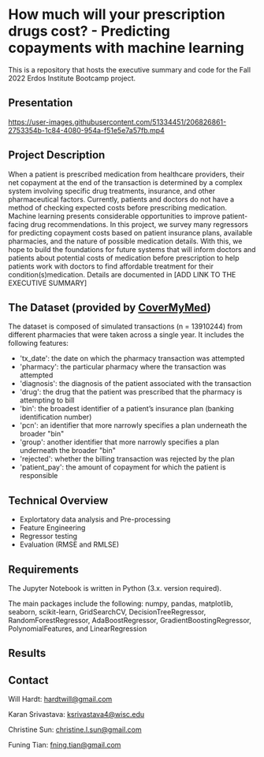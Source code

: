 # How much will your prescription drugs cost? - Predicting copayments with machine learning

This is a repository that hosts the executive summary and code for the Fall 2022 Erdos Institute Bootcamp project. 

## Presentation
https://user-images.githubusercontent.com/51334451/206826861-2753354b-1c84-4080-954a-f51e5e7a57fb.mp4

## Project Description
When a patient is prescribed medication from healthcare providers, their net copayment at the end of the transaction is determined by a complex system involving specific drug treatments, insurance, and other pharmaceutical factors. Currently, patients and doctors do not have a method of checking expected costs before prescribing medication. Machine learning presents considerable opportunities to improve patient-facing drug recommendations. In this project, we survey many regressors for predicting copayment costs based on patient insurance plans, available pharmacies, and the nature of possible medication details. With this, we hope to build the foundations for future systems that will inform doctors and patients about potential costs of medication before prescription to help patients work with doctors to find affordable treatment for their condition(s)medication. Details are documented in [ADD LINK TO THE EXECUTIVE SUMMARY]

## The Dataset (provided by [CoverMyMed](https://www.covermymeds.com/main/))
The dataset is composed of simulated transactions (n = 13910244) from different pharmacies that were taken across a single year. It includes the following features:
* 'tx_date': the date on which the pharmacy transaction was attempted
* 'pharmacy': the particular pharmacy where the transaction was attempted
* 'diagnosis': the diagnosis of the patient associated with the transaction
* 'drug': the drug that the patient was prescribed that the pharmacy is attempting to bill
* 'bin': the broadest identifier of a patient’s insurance plan (banking identification number)
* 'pcn': an identifier that more narrowly specifies a plan underneath the broader "bin"
* 'group': another identifier that more narrowly specifies a plan underneath the broader "bin"
* 'rejected': whether the billing transaction was rejected by the plan
* 'patient_pay': the amount of copayment for which the patient is responsible

## Technical Overview 
* Explortatory data analysis and Pre-processing
* Feature Engineering
* Regressor testing
* Evaluation (RMSE and RMLSE)


## Requirements 
The Jupyter Notebook is written in Python (3.x. version required).

The main packages include the following: numpy, pandas, matplotlib, seaborn, scikit-learn, GridSearchCV, DecisionTreeRegressor, RandomForestRegressor, AdaBoostRegressor, GradientBoostingRegressor, PolynomialFeatures, and LinearRegression

## Results

## Contact
Will Hardt: hardtwill@gmail.com

Karan Srivastava: ksrivastava4@wisc.edu

Christine Sun: christine.l.sun@gmail.com

Funing Tian: fning.tian@gmail.com


